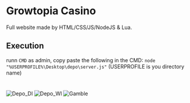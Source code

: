 # Growtopia Casino

Full website made by HTML/CSS/JS/NodeJS & Lua.

## Execution
runn `CMD` as admin, copy paste the following in the CMD: `node "%USERPROFILE%\Desktop\depo\server.js"` (USERPROFILE is you directory name)

#

![Depo_Dl](https://imgur.com/hGMASLe.png)
![Depo_Wl](https://imgur.com/LlV0fiB.png)
![Gamble](https://imgur.com/wEj2w8l.png)
